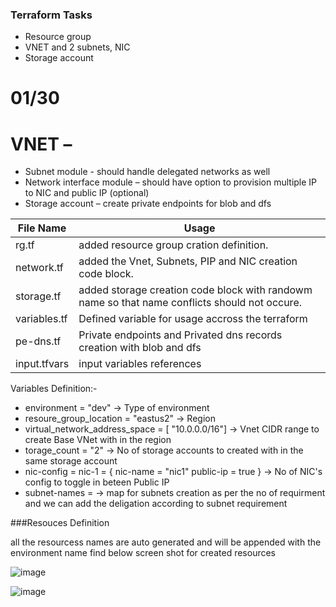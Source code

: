 ### Terraform Tasks 
* Resource group
* VNET and 2 subnets, NIC
* Storage account
# 01/30

# VNET –
* Subnet module - should handle delegated networks as well
* Network interface module – should have option to provision multiple IP to NIC and public IP (optional)
* Storage account – create private endpoints for blob and dfs




| File Name | Usage |
| ----------- | ----------- |
| rg.tf | added resource group cration definition. |
| network.tf | added the Vnet, Subnets, PIP and NIC creation code block. |
| storage.tf | added storage creation code block with randowm name so that name conflicts should not occure. |
| variables.tf | Defined variable for usage accross the terraform |
| pe-dns.tf | Private endpoints and Privated dns records creation with blob and dfs|
| input.tfvars| input variables references|



Variables Definition:-

- environment                   = "dev"  -> Type of environment
- resoure_group_location        = "eastus2" -> Region
- virtual_network_address_space = [ "10.0.0.0/16"]  -> Vnet CIDR range to create Base VNet with in the region
- torage_count                 = "2" -> No of storage accounts to created with in the same storage account
- nic-config                     = nic-1 = {     nic-name  = "nic1"     public-ip = true  }  -> No of NIC's config to toggle in beteen Public IP
- subnet-names                  =      -> map for subnets creation as per the no of requirment and we can add the deligation according to subnet requirement


###Resouces Definition

all the resourcess names are auto generated and will be appended with the environment name find below screen shot for created resources

![image](https://user-images.githubusercontent.com/123788787/215238916-6b352ad0-ce92-41b8-9468-7782b17bb6d2.png)

![image](https://user-images.githubusercontent.com/123788787/215238962-e6f14623-d27d-4c2e-9276-93bb29e34b3d.png)


